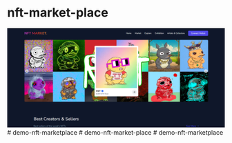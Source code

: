 
# nft-market-place
![](/src/assets/github-cover.png)
#   d e m o - n f t - m a r k e t p l a c e 
 
 #   d e m o - n f t - m a r k e t - p l a c e 
 
 # demo-nft-marketplace
